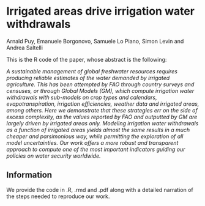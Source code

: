 
# Irrigated areas drive irrigation water withdrawals

Arnald Puy, Emanuele Borgonovo, Samuele Lo Piano, Simon Levin and Andrea Saltelli

This is the R code of the paper, whose abstract is the following:

*A sustainable management of global freshwater resources requires producing reliable estimates of the water demanded by irrigated agriculture. This has been attempted by FAO through country surveys and censuses, or through Global Models (GM), which compute irrigation water withdrawals with sub-models on crop types and calendars, evapotranspiration, irrigation efficiencies, weather data and irrigated areas, among others. Here we demonstrate that these strategies err on the side of excess complexity, as the values reported by FAO and outputted by GM are largely driven by irrigated areas only. Modeling irrigation water withdrawals as a function of irrigated areas yields almost the same results in a much cheaper and parsimonious way, while permitting the exploration of all model uncertainties. Our work offers a more robust and transparent approach to compute one of the most important indicators guiding our policies on water security worldwide.*

## Information

We provide the code in .R, .rmd and .pdf along with a detailed narration of the steps needed to reproduce our work. 